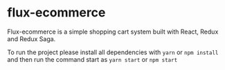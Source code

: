 # flux-ecommerce

Flux-ecommerce is a simple shopping cart system built with React, Redux and Redux Saga.

To run the project please install all dependencies with `yarn` or `npm install` and then run the command start as `yarn start` or `npm start`
